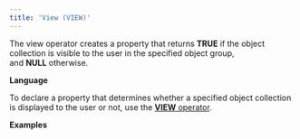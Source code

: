 ```yaml
---
title: 'View (VIEW)'
---
```


The view operator creates a property that returns **TRUE** if the object collection is visible to the user in the specified object group, and **NULL** otherwise.

**Language**

To declare a property that determines whether a specified object collection is displayed to the user or not, use the [**VIEW** operator](Object_group_operator.md).

**Examples**

